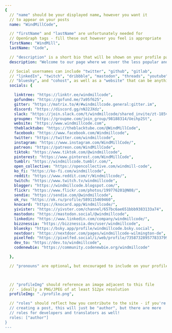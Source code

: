 ```yaml
---
{
  // "name" should be your displayed name, however you want it
  // to appear on your posts
  name: "WindMillCode",

  // "firstName" and "lastName" are unfortunately needed for
  // OpenGraph tags - fill these out however you feel is appropriate
  firstName: "WindMill",
  lastName: "Code",

  // "description" is a short bio that will be shown on your profile page
  description: "Welcome to our page where we cover the less popular and explored areas in tech. We offer software consulting, content, distribution, education services. Visit https://windmillcode.com Follow https://linktr.ee/windmillcode",

  // Social usernames can include "twitter", "github", "gitlab",
  // "linkedIn", "twitch", "dribbble", "mastodon", "threads", "youtube",
  // "bluesky", and "cohost", as well as a "website" that can be anything you want!
  socials: {

    linktree: "https://linktr.ee/windmillcode",
    gofundme: "https://gofund.me/7a95f625",
    gitter: "https://matrix.to/#/#windmillcode.general:gitter.im",
    discord: "https://discord.gg/nNJ2JXdz",
    slack: "https://join.slack.com/t/windmillcode/shared_invite/zt-185vs0fb9-ZdOOyDhZpTOeZ2JcMo83RQ",
    groupme: "https://groupme.com/join_group/98188314/Ueihp2St",
    website: "https://www.windmillcode.com",
    theblacktube: "https://theblacktube.com/@WindMillCode",
    facebook: "https://www.facebook.com/Windmillcode",
    twitter: "https://twitter.com/windmillcode",
    instagram: "https://www.instagram.com/WindMillCode/",
    patreon: "https://patreon.com/WindMillCode",
    tiktok: "https://www.tiktok.com/@windmillcode",
    pinterest: "https://www.pinterest.com/WindMillCode",
    tumblr: "https://windmillcode.tumblr.com/",
    open_collective: "https://opencollective.com/windmill-code",
    ko_fi: "https://ko-fi.com/windmillcode",
    reddit: "https://www.reddit.com/r/Windmillcode/",
    twitch: "https://www.twitch.tv/windmillcode",
    blogger: "https://windmillcode.blogspot.com/",
    flickr: "https://www.flickr.com/photos/199776201@N08/",
    sendie: "https://sendie.com/@windmillcode",
    ok_ru: "https://ok.ru/profile/589115469460",
    knocard: "https://knocard.app/Windmillcode/",
    yivister: "https://yivster.com/channel/657bc6ae651bbb9383133a74",
    mastodon: "https://mastodon.social/@windmillcode",
    linkedin: "https://www.linkedin.com/company/windmillcode/",
    bizznessia: "https://bizznessia.dev/user/windmillcode",
    bluesky: "https://bsky.app/profile/windmillcode.bsky.social",
    nextdoor: "https://nextdoor.com/pages/windmillcode-wilmington-de",
    pixelfed: "https://pixelfed.social/i/web/profile/735873289577833799",
    dev_to: "https://dev.to/windmillcode",
    codenewbie: "https://community.codenewbie.org/windmillcode"

  },

  // "pronouns" are optional, but encouraged to include on your profile
  


  // "profileImg" should reference an image adjacent to this file
  // - ideally a PNG/JPEG of at least 512px resolution
  profileImg: "./profile.png",

  // "roles" should reflect how you contribute to the site - if you're
  // creating a post, this will just be "author", but there are more
  // roles for developers and translators as well!
  roles: ["author"]
}
---
```

